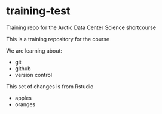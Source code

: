 # training-test
Training repo for the Arctic Data Center Science shortcourse

This is a training repository for the course

We are learning about:  
- git
- github
- version control

This set of changes is from Rstudio

- apples
- oranges